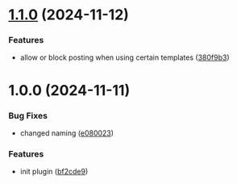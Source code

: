 # [1.1.0](https://github.com/konzentrik/sociabli-kirby/compare/v1.0.0...v1.1.0) (2024-11-12)


### Features

* allow or block posting when using certain templates ([380f9b3](https://github.com/konzentrik/sociabli-kirby/commit/380f9b3861d18a83a0ddb8741e53f9a41ca348ef))

# 1.0.0 (2024-11-11)


### Bug Fixes

* changed naming ([e080023](https://github.com/konzentrik/sociabli-kirby/commit/e080023b92b1918260e1286f7fb97bd15dbbf621))


### Features

* init plugin ([bf2cde9](https://github.com/konzentrik/sociabli-kirby/commit/bf2cde920e9efa675bdd8997c751c6b240c8af2c))
